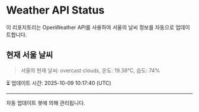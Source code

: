 
# Weather API Status

이 리포지토리는 OpenWeather API를 사용하여 서울의 날씨 정보를 자동으로 업데이트합니다.

## 현재 서울 날씨
> 서울의 현재 날씨: overcast clouds, 온도: 19.38°C, 습도: 74%

⏳ 업데이트 시간: 2025-10-09 10:17:40 (UTC)

---
자동 업데이트 봇에 의해 관리됩니다.
